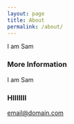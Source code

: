```yaml
---
layout: page
title: About
permalink: /about/
---
```


I am Sam

### More Information

I am Sam

### HIIIIIII

[email@domain.com](mailto:email@domain.com)
